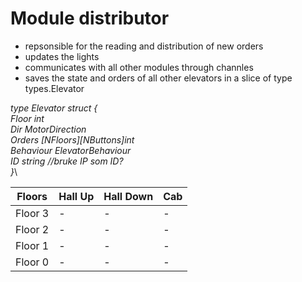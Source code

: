 # Module distributor

- repsonsible for the reading and distribution of new orders
- updates the lights
- communicates with all other modules through channles
- saves the state and orders of all other elevators in a slice of type types.Elevator


*type Elevator struct { \
	Floor     int\
	Dir       MotorDirection\
	Orders    [NFloors][NButtons]int\
	Behaviour ElevatorBehaviour\
	ID        string //bruke IP som ID?\
}*\



Floors | Hall Up   | Hall Down  |     Cab    |
----------- | ---------- | ---------- | ----------
Floor 3     | - |- | -
Floor 2     | - |- | -
Floor 1     | - | - | -
Floor 0     | - | - | -
